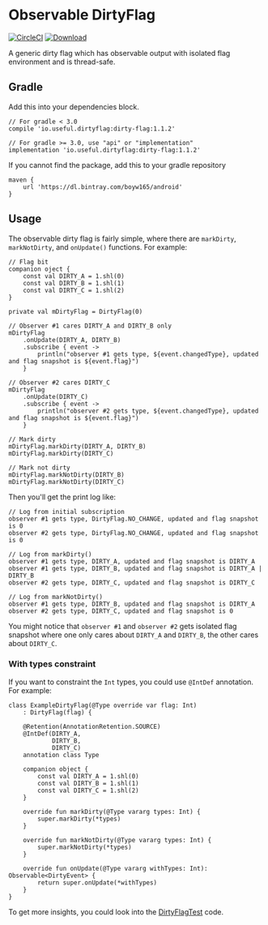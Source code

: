 Observable DirtyFlag
===

[![CircleCI](https://circleci.com/gh/boyw165/android-observable-dirty-flag.svg?style=svg)](https://circleci.com/gh/boyw165/android-observable-dirty-flag)
[![Download](https://api.bintray.com/packages/boyw165/android/observable-dirty-flag/images/download.svg)](https://bintray.com/boyw165/android/observable-dirty-flag/_latestVersion)

A generic dirty flag which has observable output with isolated flag environment and is thread-safe.

Gradle
---

Add this into your dependencies block.

```
// For gradle < 3.0
compile 'io.useful.dirtyflag:dirty-flag:1.1.2'

// For gradle >= 3.0, use "api" or "implementation"
implementation 'io.useful.dirtyflag:dirty-flag:1.1.2'
```

If you cannot find the package, add this to your gradle repository

```
maven {
    url 'https://dl.bintray.com/boyw165/android'
}
```

Usage
---

The observable dirty flag is fairly simple, where there are `markDirty`, `markNotDirty`, and `onUpdate()` functions. For example:

```
// Flag bit
companion oject {
    const val DIRTY_A = 1.shl(0)
    const val DIRTY_B = 1.shl(1)
    const val DIRTY_C = 1.shl(2)
}
```

```
private val mDirtyFlag = DirtyFlag(0)

// Observer #1 cares DIRTY_A and DIRTY_B only
mDirtyFlag
    .onUpdate(DIRTY_A, DIRTY_B)
    .subscribe { event ->
        println("observer #1 gets type, ${event.changedType}, updated and flag snapshot is ${event.flag}")
    }

// Observer #2 cares DIRTY_C
mDirtyFlag
    .onUpdate(DIRTY_C)
    .subscribe { event ->
        println("observer #2 gets type, ${event.changedType}, updated and flag snapshot is ${event.flag}")
    }

// Mark dirty
mDirtyFlag.markDirty(DIRTY_A, DIRTY_B)
mDirtyFlag.markDirty(DIRTY_C)

// Mark not dirty
mDirtyFlag.markNotDirty(DIRTY_B)
mDirtyFlag.markNotDirty(DIRTY_C)
```

Then you'll get the print log like:

```
// Log from initial subscription
observer #1 gets type, DirtyFlag.NO_CHANGE, updated and flag snapshot is 0
observer #2 gets type, DirtyFlag.NO_CHANGE, updated and flag snapshot is 0

// Log from markDirty()
observer #1 gets type, DIRTY_A, updated and flag snapshot is DIRTY_A
observer #1 gets type, DIRTY_B, updated and flag snapshot is DIRTY_A | DIRTY_B
observer #2 gets type, DIRTY_C, updated and flag snapshot is DIRTY_C

// Log from markNotDirty()
observer #1 gets type, DIRTY_B, updated and flag snapshot is DIRTY_A
observer #2 gets type, DIRTY_C, updated and flag snapshot is 0
```

You might notice that `observer #1` and `observer #2` gets isolated flag snapshot where one only cares about `DIRTY_A` and `DIRTY_B`, the other cares about `DIRTY_C`.

### With types constraint

If you want to constraint the `Int` types, you could use `@IntDef` annotation. For example:

```
class ExampleDirtyFlag(@Type override var flag: Int)
    : DirtyFlag(flag) {

    @Retention(AnnotationRetention.SOURCE)
    @IntDef(DIRTY_A,
            DIRTY_B,
            DIRTY_C)
    annotation class Type

    companion object {
        const val DIRTY_A = 1.shl(0)
        const val DIRTY_B = 1.shl(1)
        const val DIRTY_C = 1.shl(2)
    }

    override fun markDirty(@Type vararg types: Int) {
        super.markDirty(*types)
    }

    override fun markNotDirty(@Type vararg types: Int) {
        super.markNotDirty(*types)
    }

    override fun onUpdate(@Type vararg withTypes: Int): Observable<DirtyEvent> {
        return super.onUpdate(*withTypes)
    }
}
```

To get more insights, you could look into the [DirtyFlagTest](dirtyflag/src/test/java/io/useful/dirtyflag/DirtyFlagTest.kt) code.